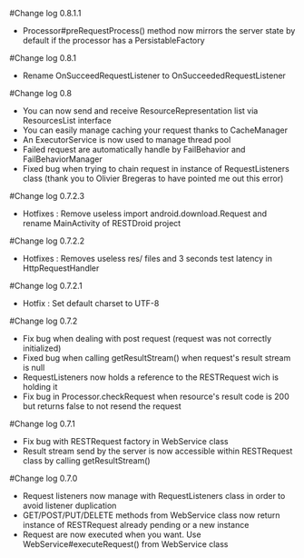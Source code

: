 #Change log 0.8.1.1
*   Processor#preRequestProcess() method now mirrors the server state by default if the processor has a PersistableFactory

#Change log 0.8.1
*   Rename OnSucceedRequestListener to OnSucceededRequestListener

#Change log 0.8
*   You can now send and receive ResourceRepresentation list via ResourcesList interface
*   You can easily manage caching your request thanks to CacheManager
*   An ExecutorService is now used to manage thread pool
*   Failed request are automatically handle by FailBehavior and FailBehaviorManager
*   Fixed bug when trying to chain request in instance of RequestListeners class (thank you to Olivier Bregeras to have pointed me out this error)

#Change log 0.7.2.3
*	Hotfixes : Remove useless import android.download.Request and rename MainActivity of RESTDroid project

#Change log 0.7.2.2
*	Hotfixes : Removes useless res/ files and 3 seconds test latency in HttpRequestHandler

#Change log 0.7.2.1
*	Hotfix : Set default charset to UTF-8

#Change log 0.7.2
*	Fix bug when dealing with post request (request was not correctly initialized)
*	Fixed bug when calling getResultStream() when request's result stream is null
*	RequestListeners now holds a reference to the RESTRequest wich is holding it
*	Fix bug in Processor.checkRequest when resource's result code is 200 but returns false to not resend the request

#Change log 0.7.1
*	Fix bug with RESTRequest factory in WebService class
*	Result stream send by the server is now accessible within RESTRequest class by calling getResultStream()

#Change log 0.7.0

*	Request listeners now manage with RequestListeners class in order to avoid listener duplication
*	GET/POST/PUT/DELETE methods from WebService class now return instance of RESTRequest already pending or a new instance
*	Request are now executed when you want. Use WebService#executeRequest() from WebService class